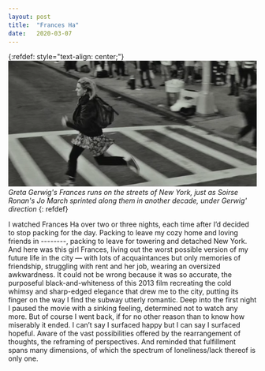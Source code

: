 ```yaml
---
layout: post
title:  "Frances Ha"
date:   2020-03-07
---
```

{:refdef: style="text-align: center;"}
![Greta Gerwig's Frances runs on the streets of New York, just as Soirse Ronan's Jo March sprinted along them in another decade, under Gerwig' direction](/assets/francesha.png)  
*Greta Gerwig's Frances runs on the streets of New York, just as Soirse Ronan's Jo March sprinted along them in another decade, under Gerwig' direction*
{: refdef}

I watched Frances Ha over two or three nights, each time after I’d decided to stop packing for the day. Packing to leave my cozy home and loving friends in --------, packing to leave for towering and detached New York. And here was this girl Frances, living out the worst possible version of my future life in the city — with lots of acquaintances but only memories of friendship, struggling with rent and her job, wearing an oversized awkwardness. It could not be wrong because it was so accurate, the purposeful black-and-whiteness of this 2013 film recreating the cold whimsy and sharp-edged elegance that drew me to the city, putting its finger on the way I find the subway utterly romantic. Deep into the first night I paused the movie with a sinking feeling, determined not to watch any more. But of course I went back, if for no other reason than to know how miserably it ended. I can’t say I surfaced happy but I can say I surfaced hopeful. Aware of the vast possibilities offered by the rearrangement of thoughts, the reframing of perspectives. And reminded that fulfillment spans many dimensions, of which the spectrum of loneliness/lack thereof is only one.